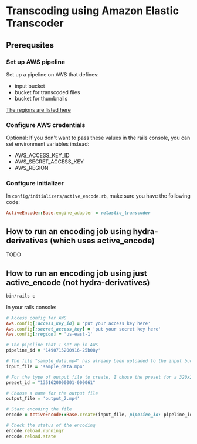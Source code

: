 # Transcoding using Amazon Elastic Transcoder

## Prerequsites

### Set up AWS pipeline

Set up a pipeline on AWS that defines:

* input bucket
* bucket for transcoded files
* bucket for thumbnails

[The regions are listed here](http://docs.aws.amazon.com/general/latest/gr/rande.html#elastictranscoder_region)

### Configure AWS credentials

Optional: If you don't want to pass these values in the rails console, you can set environment variables instead:

* AWS\_ACCESS\_KEY\_ID
* AWS\_SECRET\_ACCESS\_KEY
* AWS\_REGION

### Configure initializer

In `config/initializers/active_encode.rb`, make sure you have the following code:

```ruby
ActiveEncode::Base.engine_adapter = :elastic_transcoder
```

## How to run an encoding job using hydra-derivatives (which uses active\_encode)

TODO

## How to run an encoding job using just active\_encode (not hydra-derivatives)

```bash
bin/rails c
```
In your rails console:

```ruby
# Access config for AWS
Aws.config[:access_key_id] = 'put your access key here'
Aws.config[:secret_access_key] = 'put your secret key here'
Aws.config[:region] = 'us-east-1'

# The pipeline that I set up in AWS
pipeline_id = '1490715200916-25b08y'

# The file "sample_data.mp4" has already been uploaded to the input bucket for my pipeline.
input_file = 'sample_data.mp4'

# For the type of output file to create, I chose the preset for a 320x240 resolution mp4 file.
preset_id = "1351620000001-000061"

# Choose a name for the output file
output_file = 'output_2.mp4'

# Start encoding the file
encode = ActiveEncode::Base.create(input_file, pipeline_id: pipeline_id, output_key_prefix: "active_encode-demo_app/", outputs: [{ key: output_file, preset_id: preset_id }])

# Check the status of the encoding
encode.reload.running?
encode.reload.state
```

